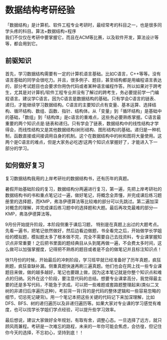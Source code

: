 # 数据结构考研经验

「数据结构」是计算机、软件工程专业考研时，最经常考的科目之一，也是很多同学头疼的科目。算法+数据结构=程序    
我们不仅仅在考研中要掌握它，而且在ACM等比赛，以及软件开发，算法设计等等，都会用到它。

## 前驱知识

首先，学习数据结构需要有一定的计算机语言基础。比如C语言，C++等等。没有语言基础的同学会很吃力。并且，很多例子、题目，甚至结构都是用编程语言表达的，部分考试题目也会要求你用伪代码或者某种语言编程作答。所以如果对于跨考生，尤其是对计算机/软件工程专业并没有了解过的跨考生，务必要提前学一门编程语言。建议学C语言。因为C语言是数据结构的基础。只有学会C语言的链表、递归，才能继续学习数据结构。C语言的主要知识点有变量、基本运算、选择结构、循环结构、数组、函数、指针、结构体。从「变量」到「循环结构」是基础中的基础，「数组」到「结构体」是c语言的重难点，这些务必要熟练掌握。C语言最重要的两个知识点是:链表和递归。只有学会了链表，数据结构中的线性结构才学得会，而线性结构又是其他数据结构(树形结构、图形结构)的基础。递归是一种机制，函数直接或间接调用自身的机制。这个在数据结构中的树和图将大量使用。这两个是C语言的难点，但是大家务必吃透!这两个知识点掌握好了，才能进入下一部分的学习。

## 如何做好复习

复习数据结构我用的上岸考研社的数据结构书，还有历年的真题。

暑假开始基础阶段的复习，数据结构分两遍进行复习，第一遍，先把上岸考研社的数据结构书的书和重点笔记过一遍，做好笔记，将概念全弄懂，并完成课后练习题册里的选择题，而KMP，弗洛伊德算法等比较难的部分可以先跳过。第二遍加深对概念的理解，并完成课后练习题中的选择题和大题。最后再攻克最难的部分—KMP，弗洛伊德算法等。

9月份开始提升阶段，本阶段侧重于课后习题， 特别是在真题上出过的大题考点。先看一遍书，把笔记依然做好，然后边看边做题，书全看完之后，开始做学长学姐给的模拟题，模拟题太多了根本做不完，完全不需要自己去找资料，专业课掌握知识点非常重要！之后把书里面的题经典目从头到尾再做一遍，不会费太多时间，这么做可以加强掌握度，记得把不熟练的题目或者是不会的做笔记并且标注知识点！

快11月份的时候，开始最后的冲刺阶段，学习班早就已经准备好了历年真题，疯狂刷题，疯狂查缺补漏。侧重真题快速再刷三遍真题。他们也会在网上找一些专业课题目来做，做的越多越好，笔记也要跟上做，因为这本笔记就是你整个知识点和难点的归纳。另外在这个阶段，要注意代码的总结。想要专业课拿高分，我觉得最主要的还是多写代码，不能急于求成。可以把一些难题或套路题整理起来(类似二叉树的非递归后序遍历这种)，考前背一背(背的是代码的整体逻辑和一些容易忽略的细节，切忌死记硬背)。用一个笔记本把这些关键的代码记下来加深理解，比如DFS、BFS、树的递归遍历以及非递归遍历等。如果大家对专业课的学习感觉有难度，也可以找学长学姐们学点经验，可以提升些学习效率。

最后想说，建议大家做好全年规划，有取有舍，调整心态。一旦选择了远方，就只顾风雨兼程。考研是一次难忘的路程，未来的一年你可能会焦虑，会彷徨，但记住你今天的选择，不忘初心，坚持到底！！

 

